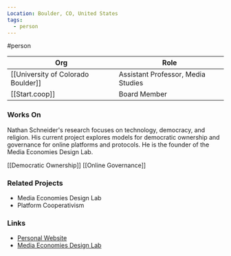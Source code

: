 ```yaml
---
Location: Boulder, CO, United States
tags:
  - person
---
```

#person

| Org                                | Role                               |
| ---------------------------------- | ---------------------------------- |
| [[University of Colorado Boulder]] | Assistant Professor, Media Studies |
| [[Start.coop]]                     | Board Member                       |

### Works On

Nathan Schneider's research focuses on technology, democracy, and religion. His current project explores models for democratic ownership and governance for online platforms and protocols. He is the founder of the Media Economies Design Lab.

[[Democratic Ownership]]
[[Online Governance]]

### Related Projects

- Media Economies Design Lab
- Platform Cooperativism

### Links

- [Personal Website](https://nathanschneider.info)
- [Media Economies Design Lab](https://medialab.colorado.edu/)



